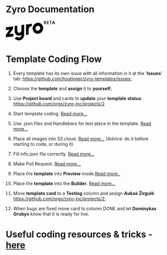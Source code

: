 # Zyro Documentation

![Zyro logo](./.resources/logo.svg)

# Template Coding Flow

1. Every template has its own issue with all information in it at the '**Issues**' tab: https://github.com/hostinger/zyro-templates/issues;

2. Choose the **template** and **assign** it to **yourself**;

3. Use **Project board** and cards to **update** your **template status**: https://github.com/orgs/zyro-inc/projects/2

4. Start template coding. [Read more...](https://github.com/hostinger/zyro-templates/wiki/Starting-New-Template)

5. Use .json files and Handlebars for text place in the template. [Read more...](https://github.com/hostinger/zyro-templates/wiki/Handlebars-and-Data.json)

6. Place all images into S3 cloud. [Read more...](https://github.com/hostinger/zyro-templates/wiki/Add-images-to-S3) (Advice: do it before starting to code, or during it)

7. Fill info.json file correctly. [Read more...](https://github.com/hostinger/zyro-templates/wiki/Info.json)

8. Make Pull Request. [Read more...](https://github.com/hostinger/zyro-templates/wiki/Pull-Request)

9. Place the **template** into **Preview** mode.[Read more..](https://github.com/hostinger/zyro-templates/wiki/Template-Preview)

10. Place the **template** into the **Builder**. [Read more...](https://github.com/hostinger/zyro-templates/wiki/Template-in-a-Builder)

11. Move **template card** to a **Testing** column and assign **Auksė Žirgulė** https://github.com/orgs/zyro-inc/projects/2;

12. When bugs are fixed move card to column DONE and let **Dominykas Grubys** know that it is ready for live.

# Useful coding resources & tricks - [here](https://github.com/zyro-inc/zyro-templates/wiki/Useful-coding-resources-&-tricks)
